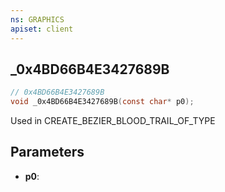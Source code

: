 ```yaml
---
ns: GRAPHICS
apiset: client
---
```

## _0x4BD66B4E3427689B

```c
// 0x4BD66B4E3427689B
void _0x4BD66B4E3427689B(const char* p0);
```

Used in CREATE_BEZIER_BLOOD_TRAIL_OF_TYPE

## Parameters
* **p0**:



